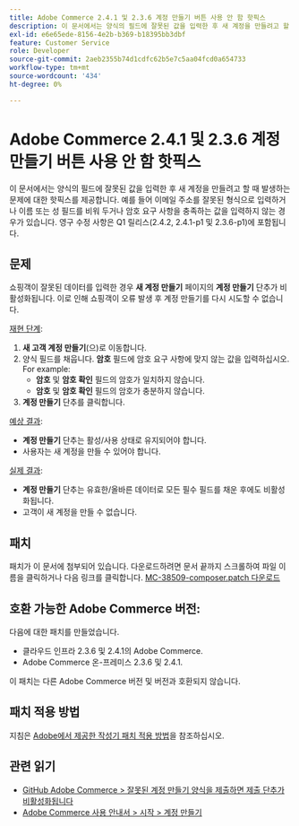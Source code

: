 ```yaml
---
title: Adobe Commerce 2.4.1 및 2.3.6 계정 만들기 버튼 사용 안 함 핫픽스
description: 이 문서에서는 양식의 필드에 잘못된 값을 입력한 후 새 계정을 만들려고 할 때 발생하는 문제에 대한 핫픽스를 제공합니다. 예를 들어 이메일 주소를 잘못된 형식으로 입력하거나 이름 또는 성 필드를 비워 두거나 암호 요구 사항을 충족하는 값을 입력하지 않는 경우가 있습니다. 영구 수정 사항은 Q1 릴리스(2.4.2, 2.4.1-p1 및 2.3.6-p1)에 포함됩니다.
exl-id: e6e65ede-8156-4e2b-b369-b18395bb3dbf
feature: Customer Service
role: Developer
source-git-commit: 2aeb2355b74d1cdfc62b5e7c5aa04fcd0a654733
workflow-type: tm+mt
source-wordcount: '434'
ht-degree: 0%

---
```


# Adobe Commerce 2.4.1 및 2.3.6 계정 만들기 버튼 사용 안 함 핫픽스

이 문서에서는 양식의 필드에 잘못된 값을 입력한 후 새 계정을 만들려고 할 때 발생하는 문제에 대한 핫픽스를 제공합니다. 예를 들어 이메일 주소를 잘못된 형식으로 입력하거나 이름 또는 성 필드를 비워 두거나 암호 요구 사항을 충족하는 값을 입력하지 않는 경우가 있습니다. 영구 수정 사항은 Q1 릴리스(2.4.2, 2.4.1-p1 및 2.3.6-p1)에 포함됩니다.

## 문제

쇼핑객이 잘못된 데이터를 입력한 경우 **새 계정 만들기** 페이지의 **계정 만들기** 단추가 비활성화됩니다. 이로 인해 쇼핑객이 오류 발생 후 계정 만들기를 다시 시도할 수 없습니다.

<u>재현 단계</u>:

1. **새 고객 계정 만들기**(으)로 이동합니다.
1. 양식 필드를 채웁니다. **암호** 필드에 암호 요구 사항에 맞지 않는 값을 입력하십시오. For example:
   * **암호** 및 **암호 확인** 필드의 암호가 일치하지 않습니다.
   * **암호** 및 **암호 확인** 필드의 암호가 충분하지 않습니다.
1. **계정 만들기** 단추를 클릭합니다.

<u>예상 결과</u>:

* **계정 만들기** 단추는 활성/사용 상태로 유지되어야 합니다.
* 사용자는 새 계정을 만들 수 있어야 합니다.

<u>실제 결과</u>:

* **계정 만들기** 단추는 유효한/올바른 데이터로 모든 필수 필드를 채운 후에도 비활성화됩니다.
* 고객이 새 계정을 만들 수 없습니다.

## 패치

패치가 이 문서에 첨부되어 있습니다. 다운로드하려면 문서 끝까지 스크롤하여 파일 이름을 클릭하거나 다음 링크를 클릭합니다. [MC-38509-composer.patch 다운로드](assets/MC-38509-composer.patch.zip)

## 호환 가능한 Adobe Commerce 버전:

다음에 대한 패치를 만들었습니다.

* 클라우드 인프라 2.3.6 및 2.4.1의 Adobe Commerce.
* Adobe Commerce 온-프레미스 2.3.6 및 2.4.1.

이 패치는 다른 Adobe Commerce 버전 및 버전과 호환되지 않습니다.

## 패치 적용 방법

지침은 [Adobe에서 제공한 작성기 패치 적용 방법](/help/how-to/general/how-to-apply-a-composer-patch-provided-by-magento.md)을 참조하십시오.

## 관련 읽기

* [GitHub Adobe Commerce > 잘못된 계정 만들기 양식을 제출하면 제출 단추가 비활성화됩니다](https://github.com/magento/magento2/issues/30513)
* [Adobe Commerce 사용 안내서 > 시작 > 계정 만들기](https://experienceleague.adobe.com/en/docs/commerce-admin/start/commerce-account/commerce-account-create)
